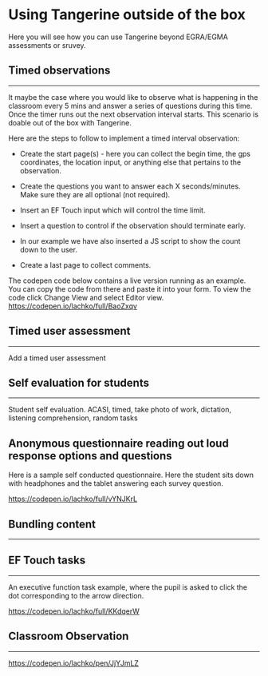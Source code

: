 # Using Tangerine outside of the box

Here you will see how you can use Tangerine beyond EGRA/EGMA assessments or sruvey. 

## Timed observations

---------------------------
It maybe the case where you would like to observe what is happening in the classroom every 5 mins and answer a series of questions during this time. Once the timer runs out the next observation interval starts. This scenario is doable out of the box with Tangerine.

Here are the steps to follow to implement a timed interval observation:

- Create the start page(s) - here you can collect the begin time, the gps coordinates, the location input, or anything else that pertains to the observation.

- Create the questions you want to answer each X seconds/minutes. Make sure they are all optional (not required).
- Insert an EF Touch input which will control the time limit.
- Insert a question to control if the observation should terminate early.
- In our example we have also inserted a JS script to show the count down to the user.
- Create a last page to collect comments.

The codepen code below contains a live version running as an example. You can copy the code from there and paste it into your form. To view the code click Change View and select Editor view.
https://codepen.io/lachko/full/BaoZxqv 



## Timed user assessment

---------------------------
Add a timed user assessment

## Self evaluation for students

---------------------------
Student self evaluation. ACASI, timed, take photo of work, dictation, listening comprehension, random tasks

## Anonymous questionnaire reading out loud response options and questions

Here is a sample self conducted questionnaire. Here the student sits down with headphones and the tablet answering each survey question. 

https://codepen.io/lachko/full/vYNJKrL

## Bundling content

---------------------------

## EF Touch tasks

---------------------------

An executive function task example, where the pupil is asked to click the dot corresponding to the arrow direction.


https://codepen.io/lachko/full/KKdqerW 



## Classroom Observation

---------------------------

https://codepen.io/lachko/pen/JjYJmLZ

